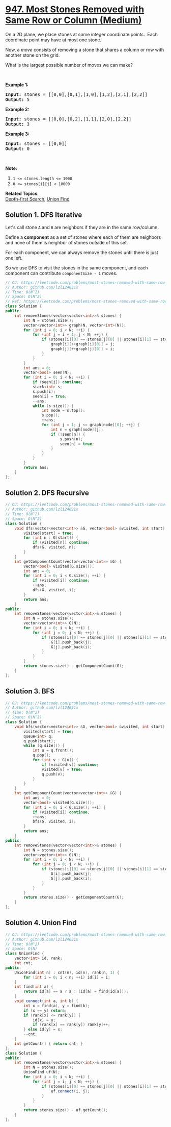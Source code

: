 # [947. Most Stones Removed with Same Row or Column (Medium)](https://leetcode.com/problems/most-stones-removed-with-same-row-or-column/)

<p>On a 2D plane, we place stones at some integer coordinate points.&nbsp; Each coordinate point may have at most one stone.</p>

<p>Now, a <em>move</em> consists of removing a stone&nbsp;that shares a column or row with another stone on the grid.</p>

<p>What is the largest possible number of moves we can make?</p>

<p>&nbsp;</p>

<div>
<p><strong>Example 1:</strong></p>

<pre><strong>Input: </strong>stones = <span id="example-input-1-2">[[0,0],[0,1],[1,0],[1,2],[2,1],[2,2]]</span>
<strong>Output: </strong>5
</pre>

<div>
<p><strong>Example 2:</strong></p>

<pre><strong>Input: </strong>stones = <span id="example-input-2-2">[[0,0],[0,2],[1,1],[2,0],[2,2]]</span>
<strong>Output: </strong>3
</pre>

<div>
<p><strong>Example 3:</strong></p>

<pre><strong>Input: </strong>stones = <span id="example-input-3-2">[[0,0]]</span>
<strong>Output: </strong>0
</pre>

<p>&nbsp;</p>

<p><strong><span>Note:</span></strong></p>

<ol>
	<li><code>1 &lt;= stones.length &lt;= 1000</code></li>
	<li><code>0 &lt;= stones[i][j] &lt; 10000</code></li>
</ol>
</div>
</div>
</div>


**Related Topics**:  
[Depth-first Search](https://leetcode.com/tag/depth-first-search/), [Union Find](https://leetcode.com/tag/union-find/)

## Solution 1. DFS Iterative

Let's call stone `A` and `B` are neighbors if they are in the same row/column.

Define a **component** as a set of stones where each of them are neighbors and none of them is neighbor of stones outside of this set.

For each component, we can always remove the stones until there is just one left.

So we use DFS to visit the stones in the same component, and each component can contribute `conponentSize - 1` moves.

```cpp
// OJ: https://leetcode.com/problems/most-stones-removed-with-same-row-or-column/
// Author: github.com/lzl124631x
// Time: O(N^2)
// Space: O(N^2)
// Ref: https://leetcode.com/problems/most-stones-removed-with-same-row-or-column/solution/
class Solution {
public:
    int removeStones(vector<vector<int>>& stones) {
        int N = stones.size();
        vector<vector<int>> graph(N, vector<int>(N));
        for (int i = 0; i < N; ++i) {
            for (int j = i + 1; j < N; ++j) {
                if (stones[i][0] == stones[j][0] || stones[i][1] == stones[j][1]) {
                    graph[i][++graph[i][0]] = j;
                    graph[j][++graph[j][0]] = i;
                }
            }
        }
        int ans = 0;
        vector<bool> seen(N);
        for (int i = 0; i < N; ++i) {
            if (seen[i]) continue;
            stack<int> s;
            s.push(i);
            seen[i] = true;
            --ans;
            while (s.size()) {
                int node = s.top();
                s.pop();
                ++ans;
                for (int j = 1; j <= graph[node][0]; ++j) {
                    int n = graph[node][j];
                    if (!seen[n]) {
                        s.push(n);
                        seen[n] = true;
                    }
                }
            }
        }
        return ans;
    }
};
```

## Solution 2. DFS Recursive

```cpp
// OJ: https://leetcode.com/problems/most-stones-removed-with-same-row-or-column/
// Author: github.com/lzl124631x
// Time: O(N^2)
// Space: O(N^2)
class Solution {
    void dfs(vector<vector<int>> &G, vector<bool> &visited, int start) {
        visited[start] = true;
        for (int n : G[start]) {
            if (visited[n]) continue;
            dfs(G, visited, n);
        }
    }
    int getComponentCount(vector<vector<int>> &G) {
        vector<bool> visited(G.size());
        int ans = 0;
        for (int i = 0; i < G.size(); ++i) {
            if (visited[i]) continue;
            ++ans;
            dfs(G, visited, i);
        }
        return ans;
    }
public:
    int removeStones(vector<vector<int>>& stones) {
        int N = stones.size();
        vector<vector<int>> G(N);
        for (int i = 0; i < N; ++i) {
            for (int j = 0; j < N; ++j) {
                if (stones[i][0] == stones[j][0] || stones[i][1] == stones[j][1]) {
                    G[i].push_back(j);
                    G[j].push_back(i);
                }
            }
        }
        return stones.size() - getComponentCount(G);
    }
};
```

## Solution 3. BFS

```cpp
// OJ: https://leetcode.com/problems/most-stones-removed-with-same-row-or-column/
// Author: github.com/lzl124631x
// Time: O(N^2)
// Space: O(N^2)
class Solution {
    void bfs(vector<vector<int>> &G, vector<bool> &visited, int start) {
        visited[start] = true;
        queue<int> q;
        q.push(start);
        while (q.size()) {
            int u = q.front();
            q.pop();
            for (int v : G[u]) {
                if (visited[v]) continue;
                visited[v] = true;
                q.push(v);
            }
        }
    }
    int getComponentCount(vector<vector<int>> &G) {
        int ans = 0;
        vector<bool> visited(G.size());
        for (int i = 0; i < G.size(); ++i) {
            if (visited[i]) continue;
            ++ans;
            bfs(G, visited, i);
        }
        return ans;
    }
public:
    int removeStones(vector<vector<int>>& stones) {
        int N = stones.size();
        vector<vector<int>> G(N);
        for (int i = 0; i < N; ++i) {
            for (int j = 0; j < N; ++j) {
                if (stones[i][0] == stones[j][0] || stones[i][1] == stones[j][1]) {
                    G[i].push_back(j);
                    G[j].push_back(i);
                }
            }
        }
        return stones.size() - getComponentCount(G);
    }
};
```


## Solution 4. Union Find

```cpp
// OJ: https://leetcode.com/problems/most-stones-removed-with-same-row-or-column/
// Author: github.com/lzl124631x
// Time: O(N^2)
// Space: O(N)
class UnionFind {
    vector<int> id, rank;
    int cnt;
public:
    UnionFind(int n) : cnt(n), id(n), rank(n, 1) {
        for (int i = 0; i < n; ++i) id[i] = i;
    }
    int find(int a) {
        return id[a] == a ? a : (id[a] = find(id[a]));
    }
    void connect(int a, int b) {
        int x = find(a), y = find(b);
        if (x == y) return;
        if (rank[x] <= rank[y]) {
            id[x] = y;
            if (rank[x] == rank[y]) rank[y]++;
        } else id[y] = x;
        --cnt;
    }
    int getCount() { return cnt; }
};
class Solution {
public:
    int removeStones(vector<vector<int>>& stones) {
        int N = stones.size();
        UnionFind uf(N);
        for (int i = 0; i < N; ++i) {
            for (int j = i; j < N; ++j) {
                if (stones[i][0] == stones[j][0] || stones[i][1] == stones[j][1]) {
                    uf.connect(i, j);
                }
            }
        }
        return stones.size() - uf.getCount();
    }
};
```